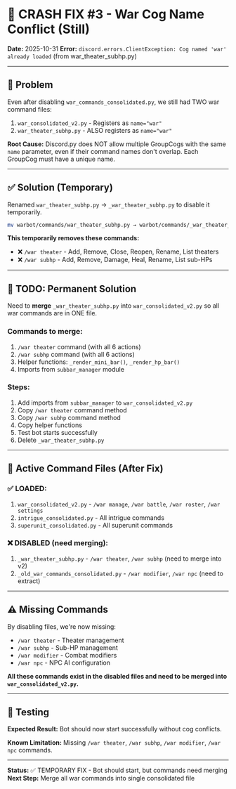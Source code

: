 # 🔧 CRASH FIX #3 - War Cog Name Conflict (Still)

**Date:** 2025-10-31
**Error:** `discord.errors.ClientException: Cog named 'war' already loaded` (from war_theater_subhp.py)

---

## 🐛 Problem

Even after disabling `war_commands_consolidated.py`, we still had TWO war command files:
1. `war_consolidated_v2.py` - Registers as `name="war"`
2. `war_theater_subhp.py` - ALSO registers as `name="war"`

**Root Cause:** Discord.py does NOT allow multiple GroupCogs with the same `name` parameter, even if their command names don't overlap. Each GroupCog must have a unique name.

---

## ✅ Solution (Temporary)

Renamed `war_theater_subhp.py` → `_war_theater_subhp.py` to disable it temporarily.

```bash
mv warbot/commands/war_theater_subhp.py → warbot/commands/_war_theater_subhp.py
```

**This temporarily removes these commands:**
- ❌ `/war theater` - Add, Remove, Close, Reopen, Rename, List theaters
- ❌ `/war subhp` - Add, Remove, Damage, Heal, Rename, List sub-HPs

---

## 🔧 TODO: Permanent Solution

Need to **merge** `_war_theater_subhp.py` into `war_consolidated_v2.py` so all war commands are in ONE file.

### Commands to merge:
1. `/war theater` command (with all 6 actions)
2. `/war subhp` command (with all 6 actions)
3. Helper functions: `_render_mini_bar()`, `_render_hp_bar()`
4. Imports from `subbar_manager` module

### Steps:
1. Add imports from `subbar_manager` to `war_consolidated_v2.py`
2. Copy `/war theater` command method
3. Copy `/war subhp` command method
4. Copy helper functions
5. Test bot starts successfully
6. Delete `_war_theater_subhp.py`

---

## 📁 Active Command Files (After Fix)

### ✅ LOADED:
1. `war_consolidated_v2.py` - `/war manage`, `/war battle`, `/war roster`, `/war settings`
2. `intrigue_consolidated.py` - All intrigue commands
3. `superunit_consolidated.py` - All superunit commands

### ❌ DISABLED (need merging):
1. `_war_theater_subhp.py` - `/war theater`, `/war subhp` (need to merge into v2)
2. `_old_war_commands_consolidated.py` - `/war modifier`, `/war npc` (need to extract)

---

## ⚠️ Missing Commands

By disabling files, we're now missing:
- `/war theater` - Theater management
- `/war subhp` - Sub-HP management
- `/war modifier` - Combat modifiers
- `/war npc` - NPC AI configuration

**All these commands exist in the disabled files and need to be merged into `war_consolidated_v2.py`.**

---

## 🧪 Testing

**Expected Result:** Bot should now start successfully without cog conflicts.

**Known Limitation:** Missing `/war theater`, `/war subhp`, `/war modifier`, `/war npc` commands.

---

**Status:** ✅ TEMPORARY FIX - Bot should start, but commands need merging
**Next Step:** Merge all war commands into single consolidated file
